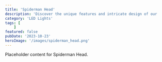```yaml
---
title: 'Spiderman Head'
description: 'Discover the unique features and intricate design of our Spiderman Head. Perfect for various applications, this piece adds a touch of creativity and innovation to any setting.'
category: 'LED Lights'
tags: [
    ]
featured: false
pubDate: '2023-10-23'
heroImage: '/images/spiderman_head.png'
---
```


Placeholder content for Spiderman Head.